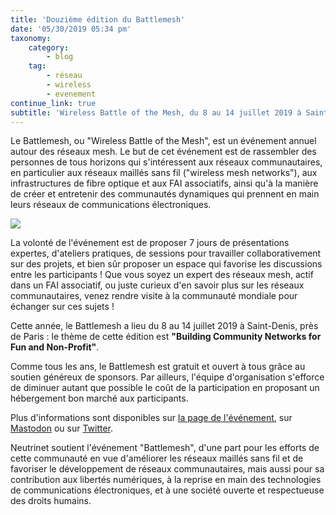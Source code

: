 ```yaml
---
title: 'Douzième édition du Battlemesh'
date: '05/30/2019 05:34 pm'
taxonomy:
    category:
        - blog
    tag:
        - réseau
        - wireless
        - evenement
continue_link: true
subtitle: 'Wireless Battle of the Mesh, du 8 au 14 juillet 2019 à Saint-Denis (Paris). '
---
```

Le Battlemesh, ou "Wireless Battle of the Mesh", est un événement annuel autour des réseaux mesh.
Le but de cet événement est de rassembler des personnes de tous horizons qui s'intéressent aux réseaux communautaires, en particulier aux réseaux maillés sans fil ("wireless mesh networks"), aux infrastructures de fibre optique et aux FAI associatifs, ainsi qu'à la manière de créer et entretenir des communautés dynamiques qui prennent en main leurs réseaux de communications électroniques.

[![](battlemesh-v12.png)](https://www.battlemesh.org/BattleMeshV12)

La volonté de l'événement est de proposer 7 jours de présentations expertes, d'ateliers pratiques, de sessions pour travailler collaborativement sur des projets, et bien sûr proposer un espace qui favorise les discussions entre les participants ! Que vous soyez un expert des réseaux mesh, actif dans un FAI associatif, ou juste curieux d'en savoir plus sur les réseaux communautaires, venez rendre visite à la communauté mondiale pour échanger sur ces sujets !

Cette année, le Battlemesh a lieu du 8 au 14 juillet 2019 à Saint-Denis, près de Paris : le thème de cette édition est **"Building Community Networks for Fun and Non-Profit"**.

Comme tous les ans, le Battlemesh est gratuit et ouvert à tous grâce au soutien généreux de sponsors. Par ailleurs, l'équipe d'organisation s'efforce de diminuer autant que possible le coût de la participation en proposant un hébergement bon marché aux participants.

Plus d'informations sont disponibles sur [la page de l'événement](https://www.battlemesh.org/BattleMeshV12), sur [Mastodon](https://toot.aquilenet.fr/@battlemesh12) ou sur [Twitter](https://twitter.com/battlemesh).

Neutrinet soutient l'événement "Battlemesh", d'une part pour les efforts de cette communauté en vue d'améliorer les réseaux maillés sans fil et de favoriser le développement de réseaux communautaires, mais aussi pour sa contribution aux libertés numériques, à la reprise en main des technologies de communications électroniques, et à une société ouverte et respectueuse des droits humains.